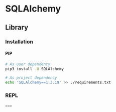 # SQLAlchemy

## Library

### Installation

#### PIP

```sh
# As user dependency
pip3 install -U SQLAlchemy

# As project dependency
echo 'SQLAlchemy==1.3.19' >> ./requirements.txt
```

### REPL

```py
>>>
```
